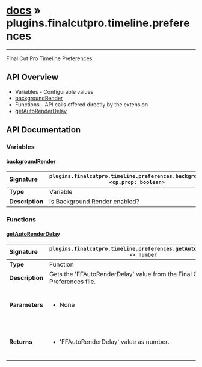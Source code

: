# [docs](index.md) » plugins.finalcutpro.timeline.preferences
---

Final Cut Pro Timeline Preferences.

## API Overview
* Variables - Configurable values
 * [backgroundRender](#backgroundrender)
* Functions - API calls offered directly by the extension
 * [getAutoRenderDelay](#getautorenderdelay)

## API Documentation

### Variables

#### [backgroundRender](#backgroundrender)
| <span style="float: left;">**Signature**</span> | <span style="float: left;">`plugins.finalcutpro.timeline.preferences.backgroundRender <cp.prop: boolean>` </span>                                                          |
| -----------------------------------------------------|---------------------------------------------------------------------------------------------------------|
| **Type**                                             | Variable                                                                                         |
| **Description**                                      | Is Background Render enabled?                                                                                         |

### Functions

#### [getAutoRenderDelay](#getautorenderdelay)
| <span style="float: left;">**Signature**</span> | <span style="float: left;">`plugins.finalcutpro.timeline.preferences.getAutoRenderDelay() -> number` </span>                                                          |
| -----------------------------------------------------|---------------------------------------------------------------------------------------------------------|
| **Type**                                             | Function                                                                                         |
| **Description**                                      | Gets the 'FFAutoRenderDelay' value from the Final Cut Pro Preferences file.                                                                                         |
| **Parameters**                                       | <ul><br /><li>None</li><br /></ul>                                        |
| **Returns**                                          | <ul><br /><li>'FFAutoRenderDelay' value as number.</li><br /></ul>                                           |

